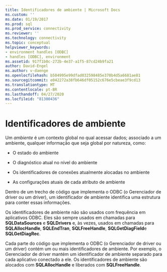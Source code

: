 ```yaml
---
title: Identificadores de ambiente | Microsoft Docs
ms.custom: ''
ms.date: 01/19/2017
ms.prod: sql
ms.prod_service: connectivity
ms.reviewer: ''
ms.technology: connectivity
ms.topic: conceptual
helpviewer_keywords:
- environment handles [ODBC]
- handles [ODBC], environment
ms.assetid: 917f1b0c-272b-4e37-a1f5-87cd24b9fa21
author: David-Engel
ms.author: v-daenge
ms.openlocfilehash: b504995e99dfad032598485e370b4d5a6681ae81
ms.sourcegitcommit: e042272a38fb646df05152c676e5cbeae3f9cd13
ms.translationtype: MT
ms.contentlocale: pt-BR
ms.lasthandoff: 04/27/2020
ms.locfileid: "81300436"
---
```

# <a name="environment-handles"></a>Identificadores de ambiente
Um *ambiente* é um contexto global no qual acessar dados; associado a um ambiente, qualquer informação que seja global por natureza, como:  
  
-   O estado do ambiente  
  
-   O diagnóstico atual no nível do ambiente  
  
-   Os identificadores de conexões atualmente alocadas no ambiente  
  
-   As configurações atuais de cada atributo de ambiente  
  
 Dentro de um trecho de código que implementa o ODBC (o Gerenciador de driver ou um driver), um identificador de ambiente identifica uma estrutura para conter essas informações.  
  
 Os identificadores de ambiente não são usados com frequência em aplicativos ODBC. Eles são sempre usados em chamadas para **SQLDataSources** e **SQLDrivers** e, às vezes, usados em chamadas para **SQLAllocHandle**, **SQLEndTran**, **SQLFreeHandle**, **SQLGetDiagField**e **SQLGetDiagRec**.  
  
 Cada parte do código que implementa o ODBC (o Gerenciador de driver ou um driver) contém um ou mais identificadores de ambiente. Por exemplo, o Gerenciador de driver mantém um identificador de ambiente separado para cada aplicativo conectado a ele. Os identificadores de ambiente são alocados com **SQLAllocHandle** e liberados com **SQLFreeHandle**.
